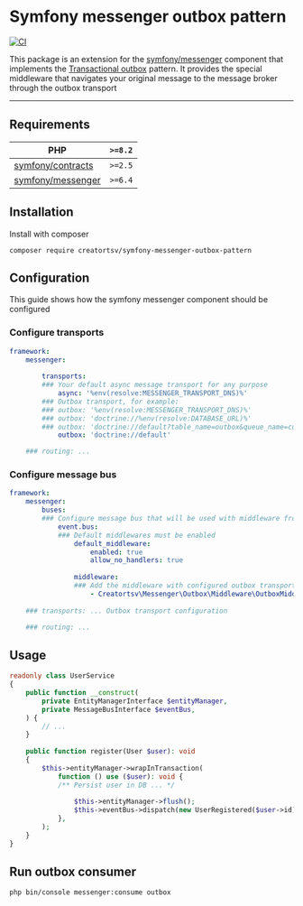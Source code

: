 # Symfony messenger outbox pattern

[![CI](https://github.com/creatortsv/symfony-messenger-outbox-pattern/actions/workflows/php.yml/badge.svg)](https://github.com/creatortsv/symfony-messenger-outbox-pattern/actions/workflows/php.yml)

This package is an extension for the [symfony/messenger](https://symfony.com/doc/current/components/messenger.html) component that implements the [Transactional outbox](https://microservices.io/patterns/data/transactional-outbox.html) pattern.
It provides the special middleware that navigates your original message to the message broker through the outbox transport

---
## Requirements
| PHP                                                                            | `>=8.2` |
|--------------------------------------------------------------------------------|---------|
| [symfony/contracts](https://symfony.com/doc/current/components/contracts.html) | `>=2.5` |
| [symfony/messenger](https://symfony.com/doc/current/components/messenger.html) | `>=6.4` |

## Installation

Install with composer
```shell
composer require creatortsv/symfony-messenger-outbox-pattern
```

## Configuration

This guide shows how the symfony messenger component should be configured

### Configure transports

```yaml
framework:
    messenger:
      
        transports:
        ### Your default async message transport for any purpose
            async: '%env(resolve:MESSENGER_TRANSPORT_DNS)%'
        ### Outbox transport, for example:
        ### outbox: '%env(resolve:MESSENGER_TRANSPORT_DNS)%'
        ### outbox: 'doctrine://%env(resolve:DATABASE_URL)%'
        ### outbox: 'doctrine://default?table_name=outbox&queue_name=custom'
            outbox: 'doctrine://default'

    ### routing: ...
```

### Configure message bus
```yaml
framework:
    messenger:
        buses:
        ### Configure message bus that will be used with middleware from this package
            event.bus:
            ### Default middlewares must be enabled
                default_middleware:
                    enabled: true
                    allow_no_handlers: true
          
                middleware:
                ### Add the middleware with configured outbox transport name
                    - Creatortsv\Messenger\Outbox\Middleware\OutboxMiddleware: [ outbox ]
    
    ### transports: ... Outbox transport configuration

    ### routing: ...
```

## Usage

```php
readonly class UserService
{
    public function __construct(
        private EntityManagerInterface $entityManager,
        private MessageBusInterface $eventBus,
    ) {
        // ...
    }
    
    public function register(User $user): void
    {
        $this->entityManager->wrapInTransaction(
            function () use ($user): void {
            /** Persist user in DB ... */
            
                $this->entityManager->flush();
                $this->eventBus->dispatch(new UserRegistered($user->id));
            },
        );
    }
}
```

## Run outbox consumer
```shell
php bin/console messenger:consume outbox
```